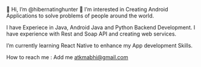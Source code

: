 👋 Hi, I’m @hibernatinghunter
👀 I’m interested in Creating Android Applications to solve problems of people around the world.

I have Experiece in Java, Android Java and Python Backend Development.
I have experience with Rest and Soap API and creating web services.

I’m currently learning React Native to enhance my App development Skills.

How to reach me : Add me atkmabhi@gmail.com

